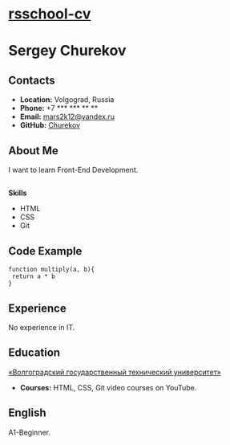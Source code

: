 # __[rsschool-cv](https://github.com/Churekov/rsschool-cv/blob/gh-pages/cv.md)__

# __Sergey Churekov__

## __Contacts__
- __Location:__ Volgograd, Russia
- __Phone:__ +7 *** *** ** **
- __Email:__ mars2k12@yandex.ru
- __GitHub:__ [Churekov](https://github.com/Churekov)

## __About Me__
I want to learn Front-End Development.
##
 __Skills__
- HTML
- CSS
- Git

## __Code Example__
```
function multiply(a, b){
 return a * b
}
```
## __Experience__
No experience in IT.
## __Education__ 
[«Волгоградский государственный технический университет»](https://www.sfvstu.ru/)
- __Courses:__
HTML, CSS, Git video courses on YouTube.

## __English__
A1-Beginner.



